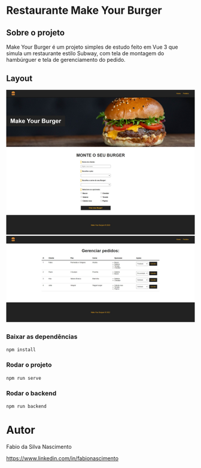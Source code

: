 # Restaurante Make Your Burger

## Sobre o projeto

Make Your Burger é um projeto simples de estudo feito em Vue 3 que simula um restaurante estilo Subway, com tela de montagem do hambúrguer e tela de gerenciamento do pedido.

## Layout
<img src=https://github.com/fabiosnascimento/assets/blob/master/Burger11.jpg width="800"/> <img src=https://github.com/fabiosnascimento/assets/blob/master/Burger2.jpg width="800"/> <img src=https://github.com/fabiosnascimento/assets/blob/master/Burger3.jpg width="800"/>

### Baixar as dependências
```
npm install
```

### Rodar o projeto
```
npm run serve
```

### Rodar o backend
```
npm run backend
```

# Autor

Fabio da Silva Nascimento

https://www.linkedin.com/in/fabionascimento
